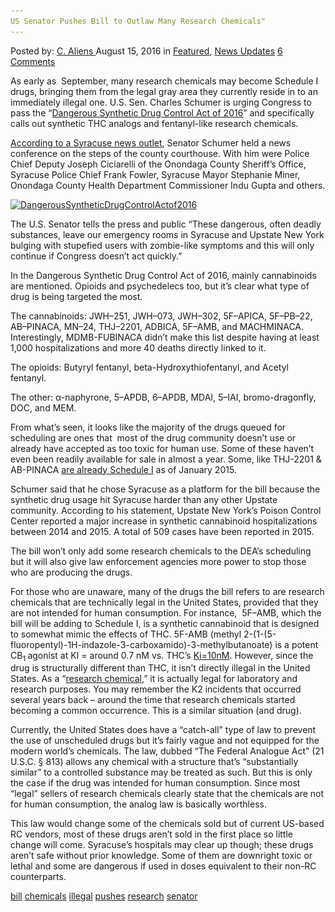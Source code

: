 ```yaml
---
US Senator Pushes Bill to Outlaw Many Research Chemicals"
---
```

<article class="post-listing post-15109 post type-post status-publish format-standard has-post-thumbnail hentry  tag-bill tag-chemicals tag-illegal tag-pushes tag-research tag-senator">
    <div class="post-inner">
        <span>Posted by: <a href="https://www.deepdotweb.com/author/caliens/" title="">C. Aliens </a></span>
    <span>August 15, 2016</span>
    <span>in <a href="https://www.deepdotweb.com/category/deepdot-news/" rel="category tag">Featured</a>, <a href="https://www.deepdotweb.com/category/news-updates/" rel="category tag">News Updates</a></span>
    <span><a href="https://www.deepdotweb.com/2016/08/15/us-senator-pushes-bill-outlaw-many-research-chemicals/#comments">6 Comments</a></span>
    </p>
    <div class="clear"></div>
    <div class="entry">
    <p>As early as  September, many research chemicals may become Schedule I drugs, bringing them from the legal gray area they currently reside in to an immediately illegal one. U.S. Sen. Charles Schumer is urging Congress to pass the &#8220;<a href="https://www.congress.gov/bill/114th-congress/senate-bill/3224/text">Dangerous Synthetic Drug Control Act of 2016</a>&#8221; and specifically calls out synthetic THC analogs and fentanyl-like research chemicals.</p>
    <p><a href="http://www.syracuse.com/crime/index.ssf/2016/08/schumer_calls_for_new_legislation_to_make_chemicals_in_synthetic_drugs_illegal.html">According to a Syracuse news outlet</a>, Senator Schumer held a news conference on the steps of the county courthouse. With him were Police Chief Deputy Joseph Ciciarelli of the Onondaga County Sheriff&#8217;s Office, Syracuse Police Chief Frank Fowler, Syracuse Mayor Stephanie Miner, Onondaga County Health Department Commissioner Indu Gupta and others.</p>
    <p><a href="/imgs/2016/08/DangerousSyntheticDrugControlActof2016.jpg"><img class="aligncenter size-full wp-image-15111" src="/imgs/2016/08/DangerousSyntheticDrugControlActof2016.jpg" alt="DangerousSyntheticDrugControlActof2016" width="620" height="415" srcset="/imgs/2016/08/DangerousSyntheticDrugControlActof2016.jpg 620w, /imgs/2016/08/DangerousSyntheticDrugControlActof2016-300x201.jpg 300w, /imgs/2016/08/DangerousSyntheticDrugControlActof2016-290x195.jpg 290w" sizes="(max-width: 620px) 100vw, 620px" /></a></p>
    <p>The U.S. Senator tells the press and public &#8220;These dangerous, often deadly substances, leave our emergency rooms in Syracuse and Upstate New York bulging with stupefied users with zombie-like symptoms and this will only continue if Congress doesn&#8217;t act quickly.&#8221;</p>
    <p>In the Dangerous Synthetic Drug Control Act of 2016, mainly cannabinoids are mentioned. Opioids and psychedelecs too, but it’s clear what type of drug is being targeted the most.</p>
    <p>The cannabinoids: JWH–251, JWH–073, JWH–302, 5F–APICA, 5F–PB–22, AB–PINACA, MN–24, THJ–2201, ADBICA, 5F–AMB, and MACHMINACA. Interestingly, MDMB-FUBINACA didn’t make this list despite having at least 1,000 hospitalizations and more 40 deaths directly linked to it.</p>
    <p>The opioids: Butyryl fentanyl, beta-Hydroxythiofentanyl, and Acetyl fentanyl.</p>
    <p>The other: α-naphyrone, 5–APDB, 6–APDB, MDAI, 5–IAI, bromo-dragonfly, DOC, and MEM.</p>
    <p>From what’s seen, it looks like the majority of the drugs queued for scheduling are ones that  most of the drug community doesn’t use or already have accepted as too toxic for human use. Some of these haven’t even been readily available for sale in almost a year. Some, like THJ-2201 &amp; AB-PINACA <a href="https://www.ncbi.nlm.nih.gov/pubmed/25730924">are already Schedule I</a> as of January 2015.</p>
    <p>Schumer said that he chose Syracuse as a platform for the bill because the synthetic drug usage hit Syracuse harder than any other Upstate community. According to his statement, Upstate New York’s Poison Control Center reported a major increase in synthetic cannabinoid hospitalizations between 2014 and 2015. A total of 509 cases have been reported in 2015.</p>
    <p>The bill won’t only add some research chemicals to the DEA’s scheduling but it will also give law enforcement agencies more power to stop those who are producing the drugs.</p>
    <p>For those who are unaware, many of the drugs the bill refers to are research chemicals that are technically legal in the United States, provided that they are not intended for human consumption. For instance,  5F–AMB, which the bill will be adding to Schedule I, is a synthetic cannabinoid that is designed to somewhat mimic the effects of THC. 5F-AMB (methyl 2-(1-(5-fluoropentyl)-1H-indazole-3-carboxamido)-3-methylbutanoate) is a potent CB<sub>1 </sub>agonist at KI = around 0.7 nM vs. THC’s <a href="https://en.wikipedia.org/wiki/Tetrahydrocannabinol">Ki=10nM</a>. However, since the drug is structurally different than THC, it isn’t directly illegal in the United States. As a “<a href="https://en.wikipedia.org/wiki/Research_chemical">research chemical</a>,” it is actually legal for laboratory and research purposes. You may remember the K2 incidents that occurred several years back – around the time that research chemicals started becoming a common occurrence. This is a similar situation (and drug).</p>
    <p>Currently, the United States does have a “catch-all” type of law to prevent the use of unscheduled drugs but it’s fairly vague and not equipped for the modern world’s chemicals. The law, dubbed “The Federal Analogue Act” (21 U.S.C. § 813) allows any chemical with a structure that’s “substantially similar” to a controlled substance may be treated as such. But this is only the case if the drug was intended for human consumption. Since most “legal” sellers of research chemicals clearly state that the chemicals are not for human consumption, the analog law is basically worthless.</p>
    <p>This law would change some of the chemicals sold but of current US-based RC vendors, most of these drugs aren’t sold in the first place so little change will come. Syracuse’s hospitals may clear up though; these drugs aren’t safe without prior knowledge. Some of them are downright toxic or lethal and some are dangerous if used in doses equivalent to their non-RC counterparts.</p>
    </div>
    <a href="https://www.deepdotweb.com/tag/bill/" rel="tag">bill</a> <a href="https://www.deepdotweb.com/tag/chemicals/" rel="tag">chemicals</a> <a href="https://www.deepdotweb.com/tag/illegal/" rel="tag">illegal</a> <a href="https://www.deepdotweb.com/tag/pushes/" rel="tag">pushes</a> <a href="https://www.deepdotweb.com/tag/research/" rel="tag">research</a> <a href="https://www.deepdotweb.com/tag/senator/" rel="tag">senator</a></span> <span style="display:none" class="updated">2016-08-15</span>
    <div style="display:none" class="vcard author" itemprop="author" itemscope itemtype="http://schema.org/Person"><strong class="fn" itemprop="name"><a href="https://www.deepdotweb.com/author/caliens/" title="Posts by C. Aliens" rel="author">C. Aliens</a></strong></div>
    
